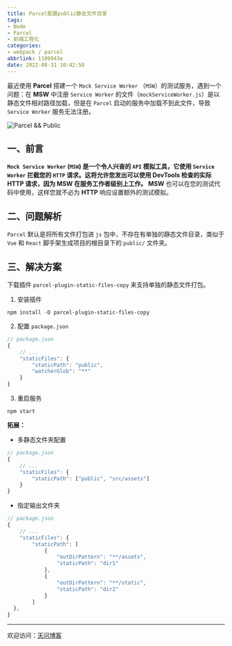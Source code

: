 ```yaml
---
title: Parcel配置public静态文件目录
tags:
- Node
- Parcel
- 前端工程化
categories:
- webpack / parcel
abbrlink: 1109943e
date: 2022-08-31 10:42:58
---
```


最近使用 **Parcel** 搭建一个 `Mock Service Worker` （`MSW`）的测试服务，遇到一个问题：在 **MSW** 中注册 `Service Worker` 的文件（`mockServiceWorker.js`）是以静态文件相对路径加载，但是在 `Parcel` 启动的服务中加载不到此文件，导致 `Service Worker` 服务无法注册。  

![Parcel && Public](https://tiven.cn/static/img/img-parcel-02-CNX0p6DL5IpDt52RYJmKR.jpg)

<!-- more -->

## 一、前言

**`Mock Service Worker` (`MSW`) 是一个令人兴奋的 `API` 模拟工具，它使用 `Service Worker` 拦截您的 `HTTP` 请求。这将允许您发出可以使用 DevTools 检查的实际 HTTP 请求，因为 MSW 在服务工作者级别上工作。**
**MSW** 也可以在您的测试代码中使用，这样您就不必为 **HTTP** 响应设置额外的测试模拟。

## 二、问题解析

`Parcel` 默认是将所有文件打包进 `js` 包中，不存在有单独的静态文件目录，类似于 `Vue` 和 `React` 脚手架生成项目的根目录下的 `public/` 文件夹。

## 三、解决方案

下载插件 `parcel-plugin-static-files-copy` 来支持单独的静态文件打包。

1. 安装插件

```shell
npm install -D parcel-plugin-static-files-copy
```

2. 配置 `package.json`

```js
// package.json
{
    // ...
    "staticFiles": {
        "staticPath": "public",
        "watcherGlob": "**"
    }
}
```

3. 重启服务

```shell
npm start
```

**拓展：**

* 多静态文件夹配置

```js
// package.json
{
    // ...
    "staticFiles": {
        "staticPath": ["public", "src/assets"]
    }
}
```

* 指定输出文件夹

```js
// package.json
{
    // ...
    "staticFiles": {
        "staticPath": [
            {
                "outDirPattern": "**/assets",
                "staticPath": "dir1"
            },
            {
                "outDirPattern": "**/static",
                "staticPath": "dir2"
            }
        ]
  },
}
```

---

欢迎访问：[天问博客](https://tiven.cn/p/1109943e/ "天问博客-专注于大前端技术")

